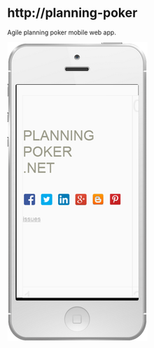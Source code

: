 http://planning-poker
==============

Agile planning poker mobile web app. 

[![ScreenShot](https://raw.githubusercontent.com/chris-gunawardena/planning-poker/master/screenshot.png)](http://planning-poker)
